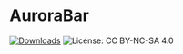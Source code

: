 # AuroraBar
[![Downloads](https://static.pepy.tech/personalized-badge/black?period=total&units=international_system&left_color=black&right_color=brightgreen&left_text=Downloads)](https://pepy.tech/project/black)
![License: CC BY-NC-SA 4.0](https://img.shields.io/badge/License-CC%20BY--NC--SA%204.0-lightgrey.svg)
